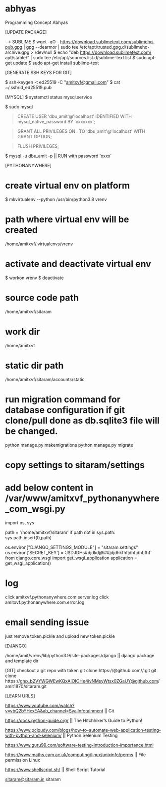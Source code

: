 # abhyas
Programming Concept Abhyas

[UPDATE PACKAGE]

--> SUBLIME
$ wget -qO - https://download.sublimetext.com/sublimehq-pub.gpg | gpg --dearmor | sudo tee /etc/apt/trusted.gpg.d/sublimehq-archive.gpg > /dev/null
$ echo "deb https://download.sublimetext.com/ apt/stable/" | sudo tee /etc/apt/sources.list.d/sublime-text.list
$ sudo apt-get update
$ sudo apt-get install sublime-text

[GENERATE SSH KEYS FOR GIT]

$ ssh-keygen -t ed25519 -C "amitxvf@gmail.com"
$ cat ~/.ssh/id_ed25519.pub

[MYSQL]
$ systemctl status mysql.service

$ sudo mysql

> CREATE USER 'dbu_amit'@'localhost' IDENTIFIED WITH mysql_native_password BY 'xxxxxxx';

> GRANT ALL PRIVILEGES ON *.* TO 'dbu_amit'@'localhost' WITH GRANT OPTION;

> FLUSH PRIVILEGES;

$ mysql -u dbu_amit -p || RUN with password 'xxxx'


[PYTHONANYWHERE]

# create virtual env on platform
$ mkvirtualenv --python /usr/bin/python3.8 vrenv

# path where virtual env will be created
/home/amitxvf/.virtualenvs/vrenv

# activate and deactivate virtual env
$ workon vrenv
$ deactivate

# source code path
/home/amitxvf/sitaram

# work dir
/home/amitxvf

# static dir path
/home/amitxvf/sitaram/accounts/static

# run migration command for database configuration if git clone/pull done as db.sqlite3 file will be changed.
python manage.py makemigrations
python manage.py migrate

# copy settings to sitaram/settings

# add below content in /var/www/amitxvf_pythonanywhere_com_wsgi.py
import os, sys

path = '/home/amitxvf/sitaram'
if path not in sys.path:
    sys.path.insert(0,path)

os.environ["DJANGO_SETTINGS_MODULE"] = "sitaram.settings"
os.environ['SECRET_KEY'] = 'J$DJDHs#djdkdj@##jdjdhkfhfjdhfjdhfjfhf'
from django.core.wsgi import get_wsgi_application
application = get_wsgi_application()

# log
click amitxvf.pythonanywhere.com.server.log
click amitxvf.pythonanywhere.com.error.log

# email sending issue
just remove token.pickle and upload new token.pickle

[DJANGO]

/home/amit/vrenv/lib/python3.9/site-packages/django || django package and template dir

[GIT]
checkout a git repo with token
git clone https://<token>@github.com/<user>/<repo>.git
git clone https://ghp_b2VYWGWEwKQxAIOIOHe4ivNMsyWtsx0ZGaUY@github.com/amit1870/sitaram.git

[LEARN URLS]

https://www.youtube.com/watch?v=vbQ2bYHxxEA&ab_channel=SyalInfotainment || Git

https://docs.python-guide.org/ || The Hitchhiker’s Guide to Python!

https://www.pcloudy.com/blogs/how-to-automate-web-application-testing-with-python-and-selenium/ || Python Selenium Testing

https://www.guru99.com/software-testing-introduction-importance.html

https://www.maths.cam.ac.uk/computing/linux/unixinfo/perms || File permission Linux

https://www.shellscript.sh/ || Shell Script Tutorial




sitaram@sitaram.in
sitaram
